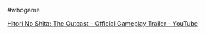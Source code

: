 #whogame 

[Hitori No Shita: The Outcast - Official Gameplay Trailer - YouTube](https://www.youtube.com/watch?v=un_KM7dJsoQ)